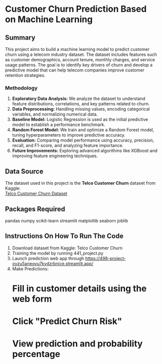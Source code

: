 # Customer Churn Prediction Based on Machine Learning

## Summary
This project aims to build a machine learning model to predict customer churn using a telecom industry dataset. The dataset includes features such as customer demographics, account tenure, monthly charges, and service usage patterns. The goal is to identify key drivers of churn and develop a predictive model that can help telecom companies improve customer retention strategies.

### Methodology
1. **Exploratory Data Analysis:** We analyze the dataset to understand feature distributions, correlations, and key patterns related to churn.
2. **Data Preprocessing:** Handling missing values, encoding categorical variables, and normalizing numerical data.
3. **Baseline Model:** Logistic Regression is used as the initial predictive model to establish a performance benchmark.
4. **Random Forest Model:** We train and optimize a Random Forest model, tuning hyperparameters to improve predictive accuracy.
5. **Evaluation:** Comparing model performance using accuracy, precision, recall, and F1-score, and analyzing feature importance.
6. **Future Improvements:** Exploring advanced algorithms like XGBoost and improving feature engineering techniques.

## Data Source
The dataset used in this project is the **Telco Customer Churn** dataset from Kaggle:  
[Telco Customer Churn Dataset](https://www.kaggle.com/datasets/blastchar/telco-customer-churn)

## Packages Required
pandas
numpy
scikit-learn
streamlit
matplotlib
seaborn
joblib

## Instructions On How To Run The Code
1. Download dataset from Kaggle: Telco Customer Churn
2. Training the model by running 441_project.py
3. Launch prediction web app through https://498-project-oyzu5aneovu7kydzrbnice.streamlit.app/
4. Make Predictions:
    # Fill in customer details using the web form
    # Click "Predict Churn Risk"
    # View prediction and probability percentage
